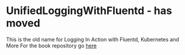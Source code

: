 # UnifiedLoggingWithFluentd - has moved
This is the old name for Logging In Action with Fluentd, Kubernetes and More  For the book repository go [here](https://github.com/mp3monster/LoggingInActionWithFluentd)
